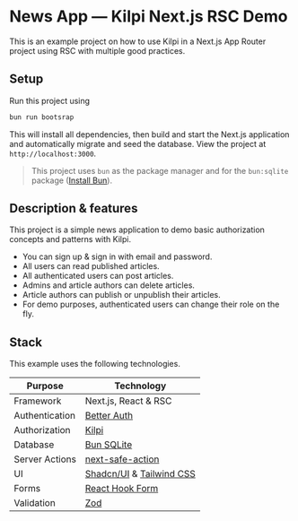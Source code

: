 # News App — Kilpi Next.js RSC Demo

This is an example project on how to use Kilpi in a Next.js App Router project using RSC with multiple good practices.

## Setup

Run this project using

```bash
bun run bootsrap
```

This will install all dependencies, then build and start the Next.js application and automatically migrate and seed the database. View the project at `http://localhost:3000`.

> This project uses `bun` as the package manager and for the `bun:sqlite` package ([Install Bun](https://bun.sh/docs/installation)).

## Description & features

This project is a simple news application to demo basic authorization concepts and patterns with Kilpi.

- You can sign up & sign in with email and password.
- All users can read published articles.
- All authenticated users can post articles.
- Admins and article authors can delete articles.
- Article authors can publish or unpublish their articles.
- For demo purposes, authenticated users can change their role on the fly.

## Stack

This example uses the following technologies.

| Purpose        | Technology                                                                     |
| -------------- | ------------------------------------------------------------------------------ |
| Framework      | Next.js, React & RSC                                                           |
| Authentication | [Better Auth](https://www.better-auth.com/)                                    |
| Authorization  | [Kilpi](https://kilpi.vercel.app)                                              |
| Database       | [Bun SQLite](https://bun.sh/docs/api/sqlite)                                   |
| Server Actions | [next-safe-action](https://next-safe-action.dev/)                              |
| UI             | [Shadcn/UI](https://ui.shadcn.com/) & [Tailwind CSS](https://tailwindcss.com/) |
| Forms          | [React Hook Form](https://react-hook-form.com/)                                |
| Validation     | [Zod](https://zod.dev)                                                         |
